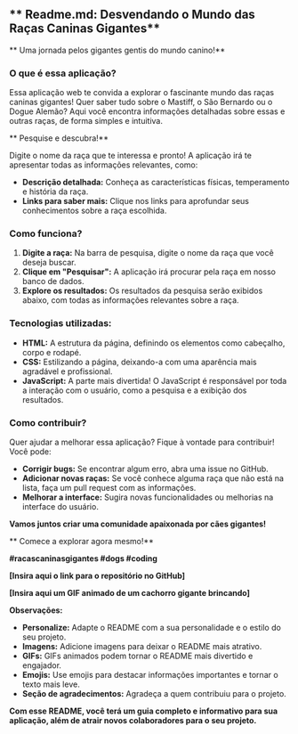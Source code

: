 ## ** Readme.md: Desvendando o Mundo das Raças Caninas Gigantes**

** Uma jornada pelos gigantes gentis do mundo canino!**

### **O que é essa aplicação?**

Essa aplicação web te convida a explorar o fascinante mundo das raças caninas gigantes!  Quer saber tudo sobre o Mastiff, o São Bernardo ou o Dogue Alemão? Aqui você encontra informações detalhadas sobre essas e outras raças, de forma simples e intuitiva. 

** Pesquise e descubra!**

Digite o nome da raça que te interessa e pronto! A aplicação irá te apresentar todas as informações relevantes, como:

* **Descrição detalhada:** Conheça as características físicas, temperamento e história da raça.
* **Links para saber mais:** Clique nos links para aprofundar seus conhecimentos sobre a raça escolhida.

### **Como funciona?**

1. **Digite a raça:** Na barra de pesquisa, digite o nome da raça que você deseja buscar.
2. **Clique em "Pesquisar":** A aplicação irá procurar pela raça em nosso banco de dados.
3. **Explore os resultados:** Os resultados da pesquisa serão exibidos abaixo, com todas as informações relevantes sobre a raça.

### **Tecnologias utilizadas:**

* **HTML:** A estrutura da página, definindo os elementos como cabeçalho, corpo e rodapé.
* **CSS:** Estilizando a página, deixando-a com uma aparência mais agradável e profissional.
* **JavaScript:** A parte mais divertida! O JavaScript é responsável por toda a interação com o usuário, como a pesquisa e a exibição dos resultados.

### **Como contribuir?**

Quer ajudar a melhorar essa aplicação? Fique à vontade para contribuir! Você pode:

* **Corrigir bugs:** Se encontrar algum erro, abra uma issue no GitHub.
* **Adicionar novas raças:** Se você conhece alguma raça que não está na lista, faça um pull request com as informações.
* **Melhorar a interface:** Sugira novas funcionalidades ou melhorias na interface do usuário.

**Vamos juntos criar uma comunidade apaixonada por cães gigantes!**

** Comece a explorar agora mesmo!**

**#racascaninasgigantes #dogs #coding**

**[Insira aqui o link para o repositório no GitHub]**

**[Insira aqui um GIF animado de um cachorro gigante brincando]**

**Observações:**

* **Personalize:** Adapte o README com a sua personalidade e o estilo do seu projeto.
* **Imagens:** Adicione imagens para deixar o README mais atrativo.
* **GIFs:** GIFs animados podem tornar o README mais divertido e engajador.
* **Emojis:** Use emojis para destacar informações importantes e tornar o texto mais leve.
* **Seção de agradecimentos:** Agradeça a quem contribuiu para o projeto.

**Com esse README, você terá um guia completo e informativo para sua aplicação, além de atrair novos colaboradores para o seu projeto.**

